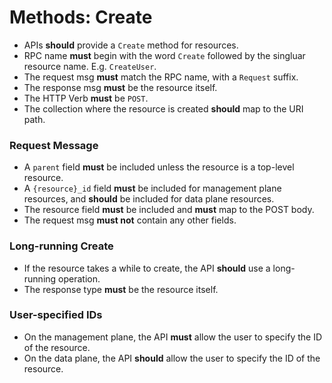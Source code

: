 # Methods: Create

- APIs **should** provide a `Create` method for resources.
- RPC name **must** begin with the word `Create` followed by the singluar resource name. E.g. `CreateUser`.
- The request msg **must** match the RPC name, with a `Request` suffix.
- The response msg **must** be the resource itself.
- The HTTP Verb **must** be `POST`.
- The collection where the resource is created **should** map to the URI path.

### Request Message

- A `parent` field **must** be included unless the resource is a top-level resource.
- A `{resource}_id` field **must** be included for management plane resources, and **should** be included for data plane resources.
- The resource field **must** be included and **must** map to the POST body.
- The request msg **must not** contain any other fields.

### Long-running Create

- If the resource takes a while to create, the API **should** use a long-running operation.
- The response type **must** be the resource itself.

### User-specified IDs

- On the management plane, the API **must** allow the user to specify the ID of the resource.
- On the data plane, the API **should** allow the user to specify the ID of the resource.
